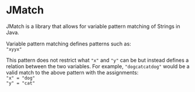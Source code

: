 JMatch
======

JMatch is a library that allows for variable pattern matching of Strings in Java.

Variable pattern matching defines patterns such as:<br>
`"xyyx"`

This pattern does not restrict what `"x"` and `"y"` can be but instead defines a relation between the two variables. For example, `"dogcatcatdog"` would be a valid match to the above pattern with the assignments:<br>
`"x" = "dog"`<br>
`"y" = "cat"`
